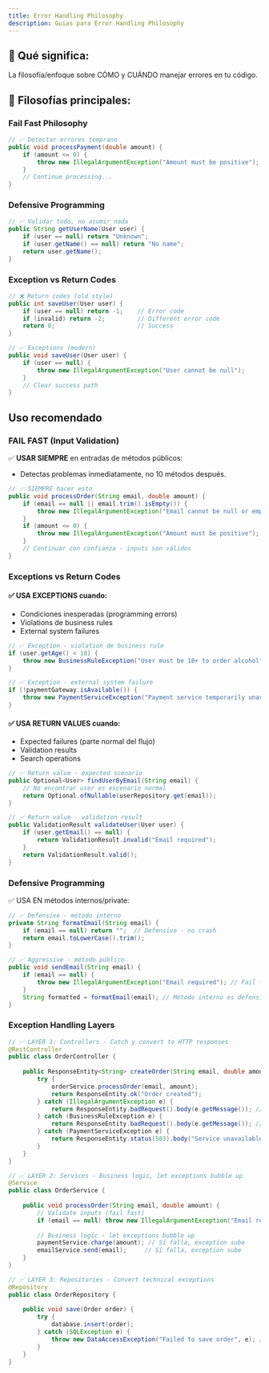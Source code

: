 ```yaml
---
title: Error Handling Philosophy
description: Guias para Error Handling Philosophy
---
```


## 🎯 Qué significa:
La filosofía/enfoque sobre CÓMO y CUÁNDO manejar errores en tu código.

## 🤔 Filosofías principales:

### Fail Fast Philosophy

```java
// ✅ Detectar errores temprano
public void processPayment(double amount) {
    if (amount <= 0) {
        throw new IllegalArgumentException("Amount must be positive"); // Falla inmediatamente
    }
    // Continue processing...
}
```

### Defensive Programming
```java
// ✅ Validar todo, no asumir nada
public String getUserName(User user) {
    if (user == null) return "Unknown";
    if (user.getName() == null) return "No name";
    return user.getName();
}
```

### Exception vs Return Codes
```java
// ❌ Return codes (old style)
public int saveUser(User user) {
    if (user == null) return -1;    // Error code
    if (invalid) return -2;         // Different error code
    return 0;                       // Success
}

// ✅ Exceptions (modern)
public void saveUser(User user) {
    if (user == null) {
        throw new IllegalArgumentException("User cannot be null");
    }
    // Clear success path
}
```

## Uso recomendado

### FAIL FAST (Input Validation)
✅ **USAR SIEMPRE** en entradas de métodos públicos:
- Detectas problemas inmediatamente, no 10 métodos después.
```java
// ✅ SIEMPRE hacer esto
public void processOrder(String email, double amount) {
    if (email == null || email.trim().isEmpty()) {
        throw new IllegalArgumentException("Email cannot be null or empty");
    }
    if (amount <= 0) {
        throw new IllegalArgumentException("Amount must be positive");
    }
    // Continuar con confianza - inputs son válidos
}
```

### Exceptions vs Return Codes
#### ✅ USA EXCEPTIONS cuando:
- Condiciones inesperadas (programming errors)
- Violations de business rules
- External system failures

```java
// ✅ Exception - violation de business rule
if (user.getAge() < 18) {
    throw new BusinessRuleException("User must be 18+ to order alcohol");
}

// ✅ Exception - external system failure  
if (!paymentGateway.isAvailable()) {
    throw new PaymentServiceException("Payment service temporarily unavailable");
}
```

#### ✅ USA RETURN VALUES cuando:
- Expected failures (parte normal del flujo)
- Validation results
- Search operations

```java
// ✅ Return value - expected scenario
public Optional<User> findUserByEmail(String email) {
    // No encontrar user es escenario normal
    return Optional.ofNullable(userRepository.get(email));
}

// ✅ Return value - validation result
public ValidationResult validateUser(User user) {
    if (user.getEmail() == null) {
        return ValidationResult.invalid("Email required");
    }
    return ValidationResult.valid();
}
```

### Defensive Programming
✅ USA EN métodos internos/private:
```java
// ✅ Defensive - método interno
private String formatEmail(String email) {
    if (email == null) return "";  // Defensive - no crash
    return email.toLowerCase().trim();
}

// ✅ Aggressive - método público  
public void sendEmail(String email) {
    if (email == null) {
        throw new IllegalArgumentException("Email required"); // Fail fast
    }
    String formatted = formatEmail(email); // Método interno es defensive
}
```

### Exception Handling Layers
```java
// ✅ LAYER 1: Controllers - Catch y convert to HTTP responses
@RestController
public class OrderController {
    
    public ResponseEntity<String> createOrder(String email, double amount) {
        try {
            orderService.processOrder(email, amount);
            return ResponseEntity.ok("Order created");
        } catch (IllegalArgumentException e) {
            return ResponseEntity.badRequest().body(e.getMessage()); // 400
        } catch (BusinessRuleException e) {
            return ResponseEntity.badRequest().body(e.getMessage()); // 400
        } catch (PaymentServiceException e) {
            return ResponseEntity.status(503).body("Service unavailable"); // 503
        }
    }
}

// ✅ LAYER 2: Services - Business logic, let exceptions bubble up
@Service  
public class OrderService {
    
    public void processOrder(String email, double amount) {
        // Validate inputs (fail fast)
        if (email == null) throw new IllegalArgumentException("Email required");
        
        // Business logic - let exceptions bubble up
        paymentService.charge(amount); // Si falla, exception sube
        emailService.send(email);     // Si falla, exception sube
    }
}

// ✅ LAYER 3: Repositories - Convert technical exceptions
@Repository
public class OrderRepository {
    
    public void save(Order order) {
        try {
            database.insert(order);
        } catch (SQLException e) {
            throw new DataAccessException("Failed to save order", e); // Convert technical to business
        }
    }
}
```